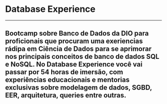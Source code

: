 # Database Experience

---
Bootcamp sobre Banco de Dados da DIO para proficionais que procuram  uma exeriencias rádipa em Ciência de Dados para se aprimorar nos principais conceitos de banco de dados SQL e NoSQL. No Database Experience você vai passar por 54 horas de imersão, com experiências educacionais e mentorias exclusivas sobre modelagem de dados, SGBD, EER, arquitetura, queries entre outras.
---


